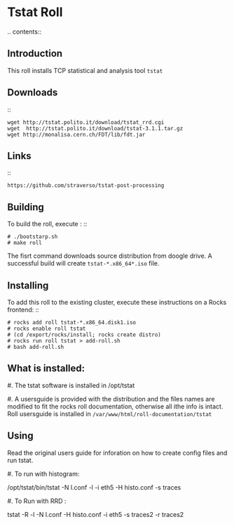 Tstat Roll
===========

.. contents::

Introduction
-------------
This roll installs TCP statistical and analysis tool ``tstat``

Downloads
-----------
::

    wget http://tstat.polito.it/download/tstat_rrd.cgi
    wget  http://tstat.polito.it/download/tstat-3.1.1.tar.gz
    wget http://monalisa.cern.ch/FDT/lib/fdt.jar


Links
---------
::

    https://github.com/straverso/tstat-post-processing


Building
---------

To build the roll, execute : ::

    # ./bootstarp.sh
    # make roll

The fisrt command downloads source distribution from doogle drive.
A successful build will create  ``tstat-*.x86_64*.iso`` file.


Installing
------------

To add this roll to the existing cluster, execute these instructions on a Rocks frontend: ::

    # rocks add roll tstat-*.x86_64.disk1.iso
    # rocks enable roll tstat
    # (cd /export/rocks/install; rocks create distro)
    # rocks run roll tstat > add-roll.sh
    # bash add-roll.sh

What is installed:
-------------------

#. The tstat software is installed in /opt/tstat 

#. A usersguide is provided with the distribution and  the files names are modified
   to fit the rocks roll documentation, otherwise all ithe info is intact. 
   Roll usersguide is installed in ``/var/www/html/roll-documentation/tstat``


Using
-------

Read the original users guide for inforation on how to create config files and run tstat.

#. To run with histogram:

   /opt/tstat/bin/tstat -N l.conf -l -i eth5 -H histo.conf -s traces

#. To Run with RRD :
   
   tstat -R -l -N l.conf -H histo.conf -i eth5 -s traces2 -r traces2


